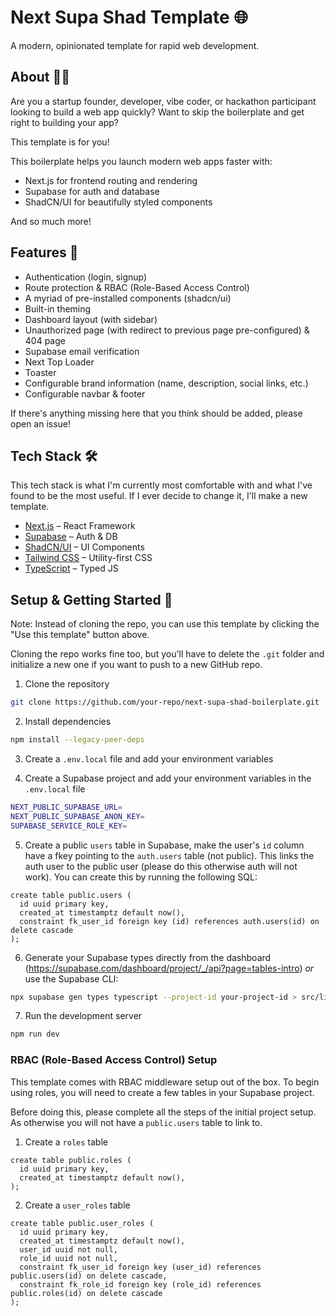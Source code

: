 # Next Supa Shad Template 🌐

A modern, opinionated template for rapid web development.

## About 🧑‍💻

Are you a startup founder, developer, vibe coder, or hackathon participant looking to build a web app quickly? Want to skip the boilerplate and get right to building your app?

This template is for you!

This boilerplate helps you launch modern web apps faster with:

- Next.js for frontend routing and rendering
- Supabase for auth and database
- ShadCN/UI for beautifully styled components

And so much more!

## Features 🌟

- Authentication (login, signup)
- Route protection & RBAC (Role-Based Access Control)
- A myriad of pre-installed components (shadcn/ui)
- Built-in theming
- Dashboard layout (with sidebar)
- Unauthorized page (with redirect to previous page pre-configured) & 404 page
- Supabase email verification
- Next Top Loader
- Toaster
- Configurable brand information (name, description, social links, etc.)
- Configurable navbar & footer

If there's anything missing here that you think should be added, please open an issue!

## Tech Stack 🛠️

This tech stack is what I'm currently most comfortable with and what I've found to be the most useful. If I ever decide to change it, I'll make a new template.

- [Next.js](https://nextjs.org/) – React Framework
- [Supabase](https://supabase.com/) – Auth & DB
- [ShadCN/UI](https://ui.shadcn.dev/) – UI Components
- [Tailwind CSS](https://tailwindcss.com/) – Utility-first CSS
- [TypeScript](https://www.typescriptlang.org/) – Typed JS

## Setup & Getting Started 🚀

Note: Instead of cloning the repo, you can use this template by clicking the "Use this template" button above.

Cloning the repo works fine too, but you'll have to delete the `.git` folder and initialize a new one if you want to push to a new GitHub repo.

1. Clone the repository

```bash
git clone https://github.com/your-repo/next-supa-shad-boilerplate.git
```

2. Install dependencies

```bash
npm install --legacy-peer-deps
```

3. Create a `.env.local` file and add your environment variables

4. Create a Supabase project and add your environment variables in the `.env.local` file

```bash
NEXT_PUBLIC_SUPABASE_URL=
NEXT_PUBLIC_SUPABASE_ANON_KEY=
SUPABASE_SERVICE_ROLE_KEY=
```

5. Create a public `users` table in Supabase, make the user's `id` column have a fkey pointing to the `auth.users` table (not public). This links the auth user to the public user (please do this otherwise auth will not work). You can create this by running the following SQL:

```psql
create table public.users (
  id uuid primary key,
  created_at timestamptz default now(),
  constraint fk_user_id foreign key (id) references auth.users(id) on delete cascade
);
```

6. Generate your Supabase types directly from the dashboard (https://supabase.com/dashboard/project/_/api?page=tables-intro) _or_ use the Supabase CLI:

```bash
npx supabase gen types typescript --project-id your-project-id > src/lib/supabase/types.ts
```

7. Run the development server

```bash
npm run dev
```

### RBAC (Role-Based Access Control) Setup

This template comes with RBAC middleware setup out of the box. To begin using
roles, you will need to create a few tables in your Supabase project.

Before doing this, please complete all the steps of the initial project setup.
As otherwise you will not have a `public.users` table to link to.

1. Create a `roles` table

```psql
create table public.roles (
  id uuid primary key,
  created_at timestamptz default now(),
);
```

2. Create a `user_roles` table

```psql
create table public.user_roles (
  id uuid primary key,
  created_at timestamptz default now(),
  user_id uuid not null,
  role_id uuid not null,
  constraint fk_user_id foreign key (user_id) references public.users(id) on delete cascade,
  constraint fk_role_id foreign key (role_id) references public.roles(id) on delete cascade
);
```
